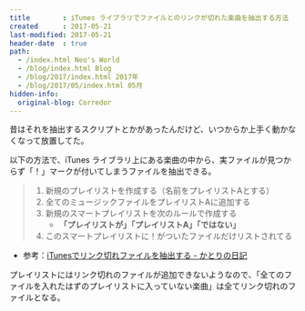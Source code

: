 ```yaml
---
title        : iTunes ライブラリでファイルとのリンクが切れた楽曲を抽出する方法
created      : 2017-05-21
last-modified: 2017-05-21
header-date  : true
path:
  - /index.html Neo's World
  - /blog/index.html Blog
  - /blog/2017/index.html 2017年
  - /blog/2017/05/index.html 05月
hidden-info:
  original-blog: Corredor
---
```


昔はそれを抽出するスクリプトとかがあったんだけど、いつからか上手く動かなくなって放置してた。

以下の方法で、iTunes ライブラリ上にある楽曲の中から、実ファイルが見つからず「！」マークが付いてしまうファイルを抽出できる。

> 1. 新規のプレイリストを作成する（名前をプレイリストAとする）
> 2. 全てのミュージックファイルをプレイリストAに追加する
> 3. 新規のスマートプレイリストを次のルールで作成する
>    - **「プレイリストが」「プレイリストA」「ではない」**
> 4. このスマートプレイリストに！がついたファイルだけリストされてる

- 参考：[iTunesでリンク切れファイルを抽出する - かとりの日記](http://d.hatena.ne.jp/Cuatorin/20120602/1338647983)

プレイリストにはリンク切れのファイルが追加できないようなので、「全てのファイルを入れたはずのプレイリストに入っていない楽曲」は全てリンク切れのファイルとなる。

